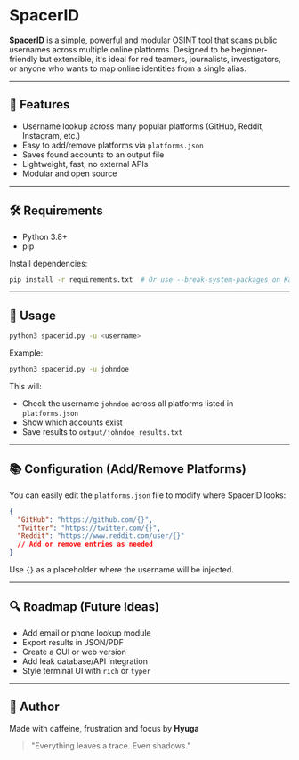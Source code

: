 # SpacerID

**SpacerID** is a simple, powerful and modular OSINT tool that scans public usernames across multiple online platforms. Designed to be beginner-friendly but extensible, it's ideal for red teamers, journalists, investigators, or anyone who wants to map online identities from a single alias.

---

## 🚀 Features

- Username lookup across many popular platforms (GitHub, Reddit, Instagram, etc.)
- Easy to add/remove platforms via `platforms.json`
- Saves found accounts to an output file
- Lightweight, fast, no external APIs
- Modular and open source

---

## 🛠️ Requirements

- Python 3.8+
- pip

Install dependencies:
```bash
pip install -r requirements.txt  # Or use --break-system-packages on Kali if needed
```

---

## 📖 Usage

```bash
python3 spacerid.py -u <username>
```

Example:
```bash
python3 spacerid.py -u johndoe
```

This will:
- Check the username `johndoe` across all platforms listed in `platforms.json`
- Show which accounts exist
- Save results to `output/johndoe_results.txt`

---

## 📚 Configuration (Add/Remove Platforms)

You can easily edit the `platforms.json` file to modify where SpacerID looks:

```json
{
  "GitHub": "https://github.com/{}",
  "Twitter": "https://twitter.com/{}",
  "Reddit": "https://www.reddit.com/user/{}"
  // Add or remove entries as needed
}
```

Use `{}` as a placeholder where the username will be injected.

---

## 🔍 Roadmap (Future Ideas)

- Add email or phone lookup module
- Export results in JSON/PDF
- Create a GUI or web version
- Add leak database/API integration
- Style terminal UI with `rich` or `typer`

---

## 💜 Author

Made with caffeine, frustration and focus by **Hyuga**

> "Everything leaves a trace. Even shadows."

